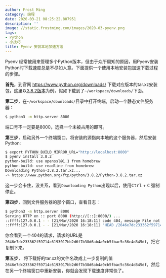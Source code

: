 ```yaml
---
author: Frost Ming
category: 编程
date: 2020-03-21 08:25:22.807951
description: ''
image: //static.frostming.com/images/2020-03-pyenv.png
tags:
- Python
- 小技巧
title: Pyenv 安装本地加速方法
---
```


Pyenv 经常被用来管理多个Python版本，但由于众所周知的原因，用Pyenv安装Python时下载速度总是不尽如人意。下面提供一个使用本地安装包加速下载过程的步骤。
<!--more-->

**首先**，到官网 https://www.python.org/downloads/ 下载对应版本的tar.xz安装包，这里以[3.8.2版本](https://www.python.org/ftp/python/3.8.2/Python-3.8.2.tar.xz)为例，假如下载到了`~/workspace/downloads/`下面。

**第二步**，在`~/workspace/downloads/`目录中打开终端，启动一个静态文件服务器：
```bash
$ python3 -m http.server 8000
```
端口号不一定要是8000，选择一个未被占用的即可。

**第三步**，启动另外一个终端窗口，将安装的源指向本地的这个服务器，然后安装Python:

```bash
$ export PYTHON_BUILD_MIRROR_URL="http://localhost:8000"
$ pyenv install 3.8.2
python-build: use openssl@1.1 from homebrew
python-build: use readline from homebrew
Downloading Python-3.8.2.tar.xz...
-> https://www.python.org/ftp/python/3.8.2/Python-3.8.2.tar.xz
```
这一步会卡住，没关系，看到`Downloading Python`出现以后，使用<kbd>Ctrl</kbd> + <kbd>C</kbd> 强制停止。

**第四步**，回到文件服务器的那个窗口，查看日志：

```bash
$ python3 -m http.server 8000
Serving HTTP on :: port 8000 (http://[::]:8000/) ...
::ffff:127.0.0.1 - - [21/Mar/2020 16:18:11] code 404, message File not found
::ffff:127.0.0.1 - - [21/Mar/2020 16:18:11] "HEAD /2646e7dc233362f59714c6193017bb2d6f7b38d6ab4a0cb5fbac5c36c4d845df HTTP/1.1" 404 -
```
你会看到一个404的请求，请求的URL是`2646e7dc233362f59714c6193017bb2d6f7b38d6ab4a0cb5fbac5c36c4d845df`，把它复制下来。

**第五步**， 将下载好的tar.xz的文件名改成上一步复制的值`2646e7dc233362f59714c6193017bb2d6f7b38d6ab4a0cb5fbac5c36c4d845df`，然后在另一个终端窗口中重新安装，你就会发现下载速度非常快了。